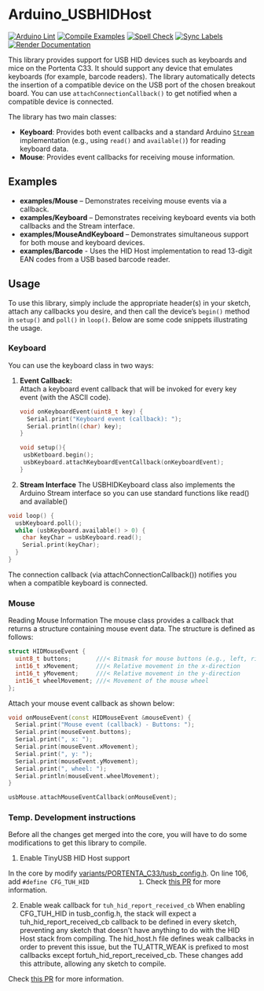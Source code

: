 # Arduino_USBHIDHost

[![Arduino Lint](https://github.com/bcmi-labs/Arduino_USBHIDHost/actions/workflows/check-arduino.yml/badge.svg)](https://github.com/bcmi-labs/Arduino_USBHIDHost/actions/workflows/check-arduino.yml) [![Compile Examples](https://github.com/bcmi-labs/Arduino_USBHIDHost/actions/workflows/compile-examples.yml/badge.svg)](https://github.com/bcmi-labs/Arduino_USBHIDHost/actions/workflows/compile-examples.yml) [![Spell Check](https://github.com/bcmi-labs/Arduino_USBHIDHost/actions/workflows/spell-check.yml/badge.svg)](https://github.com/bcmi-labs/Arduino_USBHIDHost/actions/workflows/spell-check.yml) [![Sync Labels](https://github.com/bcmi-labs/Arduino_USBHIDHost/actions/workflows/sync-labels.yml/badge.svg)](https://github.com/bcmi-labs/Arduino_USBHIDHost/actions/workflows/sync-labels.yml) [![Render Documentation](https://github.com/bcmi-labs/Arduino_USBHIDHost/actions/workflows/render-documentation.yml/badge.svg)](https://github.com/bcmi-labs/Arduino_USBHIDHost/actions/workflows/render-documentation.yml)


This library provides support for USB HID devices such as keyboards and mice on the Portenta C33. It should support any device that emulates keyboards (for example, barcode readers). The library automatically detects the insertion of a compatible device on the USB port of the chosen breakout board. You can use `attachConnectionCallback()` to get notified when a compatible device is connected.

The library has two main classes:
- **Keyboard**: Provides both event callbacks and a standard Arduino [`Stream`](https://www.arduino.cc/reference/en/language/functions/communication/stream/) implementation (e.g., using `read()` and `available()`) for reading keyboard data.
- **Mouse**: Provides event callbacks for receiving mouse information.

## Examples

- **examples/Mouse** – Demonstrates receiving mouse events via a callback.
- **examples/Keyboard** – Demonstrates receiving keyboard events via both callbacks and the Stream interface.
- **examples/MouseAndKeyboard** – Demonstrates simultaneous support for both mouse and keyboard devices.
- **examples/Barcode** - Uses the HID Host implementation to read 13-digit EAN codes from a USB based barcode reader. 

## Usage

To use this library, simply include the appropriate header(s) in your sketch, attach any callbacks you desire, and then call the device’s `begin()` method in `setup()` and `poll()` in `loop()`. Below are some code snippets illustrating the usage.

### Keyboard

You can use the keyboard class in two ways:

1. **Event Callback:**  
   Attach a keyboard event callback that will be invoked for every key event (with the ASCII code).  
   ```cpp
   void onKeyboardEvent(uint8_t key) {
     Serial.print("Keyboard event (callback): ");
     Serial.println((char) key);
   }
   
   void setup(){
    usbKetboard.begin();
    usbKeyboard.attachKeyboardEventCallback(onKeyboardEvent);
   }

   ```

2. **Stream Interface**
The USBHIDKeyboard class also implements the Arduino Stream interface so you can use standard functions like read() and available()
```cpp
void loop() {
  usbKeyboard.poll();
  while (usbKeyboard.available() > 0) {
    char keyChar = usbKeyboard.read();
    Serial.print(keyChar);
  }
}
```

The connection callback (via attachConnectionCallback()) notifies you when a compatible keyboard is connected.

### Mouse
Reading Mouse Information
The mouse class provides a callback that returns a structure containing mouse event data. The structure is defined as follows:

```cpp
struct HIDMouseEvent {
  uint8_t buttons;       ///< Bitmask for mouse buttons (e.g., left, right, middle)
  int16_t xMovement;     ///< Relative movement in the x-direction
  int16_t yMovement;     ///< Relative movement in the y-direction
  int16_t wheelMovement; ///< Movement of the mouse wheel
};
```

Attach your mouse event callback as shown below:

```cpp
void onMouseEvent(const HIDMouseEvent &mouseEvent) {
  Serial.print("Mouse event (callback) - Buttons: ");
  Serial.print(mouseEvent.buttons);
  Serial.print(", x: ");
  Serial.print(mouseEvent.xMovement);
  Serial.print(", y: ");
  Serial.print(mouseEvent.yMovement);
  Serial.print(", wheel: ");
  Serial.println(mouseEvent.wheelMovement);
}
```

```cpp
usbMouse.attachMouseEventCallback(onMouseEvent);
```

### Temp. Development instructions 
Before all the changes get merged into the core, you will have to do some modifications to get this library to compile.

1. Enable TinyUSB HID Host support 

In the core by modify [variants/PORTENTA_C33/tusb_config.h](https://github.com/arduino/ArduinoCore-renesas/blob/main/variants/PORTENTA_C33/tusb_config.h).
On line 106, add `#define CFG_TUH_HID              1`. 
Check [this PR](https://github.com/arduino/ArduinoCore-renesas/compare/main...cristidragomir97:ArduinoCore-renesas:hid_host_c33) for more information.

2. Enable weak callback for `tuh_hid_report_received_cb`
When enabling CFG_TUH_HID in tusb_config.h, the stack will expect a tuh_hid_report_received_cb callback to be defined in every sketch, preventing any sketch that doesn't have anything to do with the HID Host stack from compiling. The hid_host.h file defines weak callbacks in order to prevent this issue, but the TU_ATTR_WEAK is prefixed to most callbacks except fortuh_hid_report_received_cb. These changes add this attribute, allowing any sketch to compile.

Check [this PR](https://github.com/arduino/tinyusb/pull/3/commits/e3e9dd066cd64d98de6bd19d2920fec3019b71c4) for more information.
